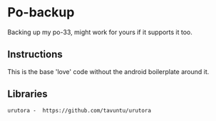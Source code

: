 # Po-backup

Backing up my po-33, might work for yours if it supports it too. 


## Instructions
  
   This is the base 'love' code without the android boilerplate around it.




## Libraries

	urutora -  https://github.com/tavuntu/urutora

